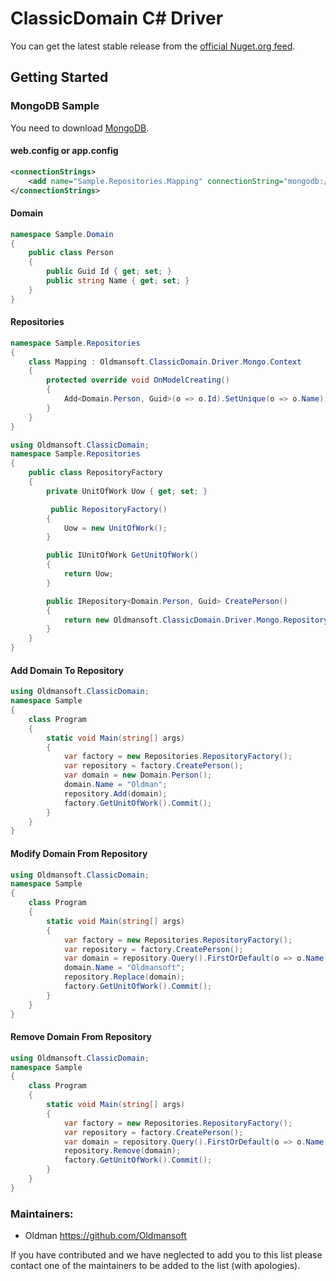 ClassicDomain C# Driver
=================

You can get the latest stable release from the [official Nuget.org feed](https://www.nuget.org/profiles/Oldman).


Getting Started
---------------

### MongoDB Sample
You need to download [MongoDB](https://www.mongodb.com/download-center).

#### web.config or app.config
```Xml
<connectionStrings>
	<add name="Sample.Repositories.Mapping" connectionString="mongodb://localhost/Sample?j=true" />
</connectionStrings>
```

#### Domain
```C#
namespace Sample.Domain
{
	public class Person
	{
		public Guid Id { get; set; }
		public string Name { get; set; }
	}
}
```

#### Repositories
```C#
namespace Sample.Repositories
{
	class Mapping : Oldmansoft.ClassicDomain.Driver.Mongo.Context
	{
		protected override void OnModelCreating()
		{
			Add<Domain.Person, Guid>(o => o.Id).SetUnique(o => o.Name);
		}
	}
}
```

```C#
using Oldmansoft.ClassicDomain;
namespace Sample.Repositories
{
	public class RepositoryFactory
	{
		private UnitOfWork Uow { get; set; }

		 public RepositoryFactory()
		{
			Uow = new UnitOfWork();
		}

		public IUnitOfWork GetUnitOfWork()
		{
			return Uow;
		}

		public IRepository<Domain.Person, Guid> CreatePerson()
		{
			return new Oldmansoft.ClassicDomain.Driver.Mongo.Repository<Domain.Person, Guid, Mapping>(Uow);
		}
	}
}
```

#### Add Domain To Repository
```C#
using Oldmansoft.ClassicDomain;
namespace Sample
{
	class Program
	{
		static void Main(string[] args)
		{
			var factory = new Repositories.RepositoryFactory();
			var repository = factory.CreatePerson();
			var domain = new Domain.Person();
			domain.Name = "Oldman";
			repository.Add(domain);
			factory.GetUnitOfWork().Commit();
		}
	}
}
```

#### Modify Domain From Repository
```C#
using Oldmansoft.ClassicDomain;
namespace Sample
{
	class Program
	{
		static void Main(string[] args)
		{
			var factory = new Repositories.RepositoryFactory();
			var repository = factory.CreatePerson();
			var domain = repository.Query().FirstOrDefault(o => o.Name == "Oldman");
			domain.Name = "Oldmansoft";
			repository.Replace(domain);
			factory.GetUnitOfWork().Commit();
		}
	}
}
```

#### Remove Domain From Repository
```C#
using Oldmansoft.ClassicDomain;
namespace Sample
{
	class Program
	{
		static void Main(string[] args)
		{
			var factory = new Repositories.RepositoryFactory();
			var repository = factory.CreatePerson();
			var domain = repository.Query().FirstOrDefault(o => o.Name == "Oldmansoft");
			repository.Remove(domain);
			factory.GetUnitOfWork().Commit();
		}
	}
}
```

### Maintainers:
* Oldman                    https://github.com/Oldmansoft

If you have contributed and we have neglected to add you to this list please contact one of the maintainers to be added to the list (with apologies).
